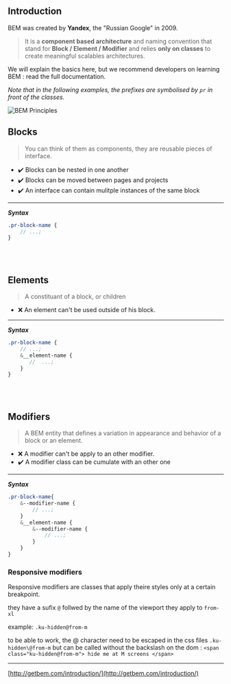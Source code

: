 ## Introduction

BEM was created by **Yandex**, the "Russian Google" in 2009.

> It is a **component based architecture** and naming convention that stand for **Block / Element / Modifier** and relies **only on classes** to create meaningful scalables architectures.

We will explain the basics here, but we recommend developers on learning BEM : read the full documentation.

_Note that in the following examples, the prefixes are symbolised by `pr` in front of the classes._

![BEM Principles](http://getbem.com/assets/github_captions.jpg)

## Blocks

> You can think of them as components, they are reusable pieces of interface.

* ✔️ Blocks can be nested in one another
* ✔️ Blocks can be moved between pages and projects
* ✔️ An interface can contain mulitple instances of the same block

---

**_Syntax_**

```scss
.pr-block-name {
    // ...;
}
```

<br/>
<br/>

## Elements

> A constituant of a block, or children

* ❌ An element can't be used outside of his block.

---

**_Syntax_**

```scss
.pr-block-name {
    // ...;
    &__element-name {
       //  ...;
    }
}
```

<br/>
<br/>

## Modifiers

> A BEM entity that defines a variation in appearance and behavior of a block or an element.

* ❌ A modifier can't be apply to an other modifier.
* ✔️ A modifier class can be cumulate with an other one

---

**_Syntax_**

```scss
.pr-block-name{
    &--modifier-name {
        // ...;
    }
    &__element-name {
        &--modifier-name {
            // ...;
        }
    }
}
```

### Responsive modifiers
Responsive modifiers are classes that apply theire styles only at a certain breakpoint.

they have a sufix `@` follwed by the name of the viewport they apply to `from-xl`

example: `.ku-hidden@from-m`

to be able to work, the @ character need to be escaped in the css files `.ku-hidden\@from-m` but can be called without the backslash on the dom : `<span class="ku-hidden@from-m"> hide me at M screens </span>`

---

[http://getbem.com/introduction/](http://getbem.com/introduction/)
